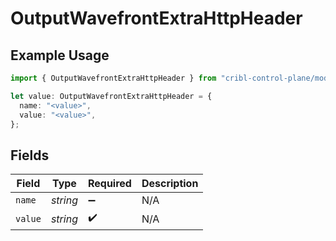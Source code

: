 # OutputWavefrontExtraHttpHeader

## Example Usage

```typescript
import { OutputWavefrontExtraHttpHeader } from "cribl-control-plane/models";

let value: OutputWavefrontExtraHttpHeader = {
  name: "<value>",
  value: "<value>",
};
```

## Fields

| Field              | Type               | Required           | Description        |
| ------------------ | ------------------ | ------------------ | ------------------ |
| `name`             | *string*           | :heavy_minus_sign: | N/A                |
| `value`            | *string*           | :heavy_check_mark: | N/A                |